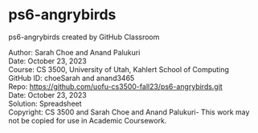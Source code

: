 # ps6-angrybirds
ps6-angrybirds created by GitHub Classroom

Author:     Sarah Choe and Anand Palukuri <br />
Date:       October 23, 2023 <br />
Course:     CS 3500, University of Utah, Kahlert School of Computing <br />
GitHub ID:  choeSarah and anand3465 <br />
Repo:       https://github.com/uofu-cs3500-fall23/ps6-angrybirds.git <br />
Date:       October 23, 2023 <br />
Solution:   Spreadsheet <br />
Copyright:  CS 3500 and Sarah Choe and Anand Palukuri- This work may not be copied for use in Academic Coursework.
